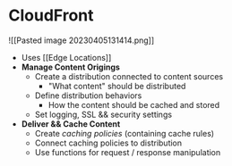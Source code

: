 # CloudFront
![[Pasted image 20230405131414.png]]
- Uses [[Edge Locations]]
- **Manage Content Origings**
	- Create a distribution connected to content sources
		- "What content" should be distributed 
	- Define distribution behaviors
		- How the content should be cached and stored
	- Set logging, SSL && security settings
- **Deliver && Cache Content**
	- Create *caching policies* (containing cache rules)
	- Connect caching policies to distribution
	- Use functions for request / response manipulation
